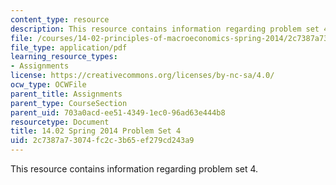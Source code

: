 ```yaml
---
content_type: resource
description: This resource contains information regarding problem set 4.
file: /courses/14-02-principles-of-macroeconomics-spring-2014/2c7387a73074fc2c3b65ef279cd243a9_MIT14_02S14_pset4.pdf
file_type: application/pdf
learning_resource_types:
- Assignments
license: https://creativecommons.org/licenses/by-nc-sa/4.0/
ocw_type: OCWFile
parent_title: Assignments
parent_type: CourseSection
parent_uid: 703a0acd-ee51-4349-1ec0-96ad63e444b8
resourcetype: Document
title: 14.02 Spring 2014 Problem Set 4
uid: 2c7387a7-3074-fc2c-3b65-ef279cd243a9
---
```

This resource contains information regarding problem set 4.